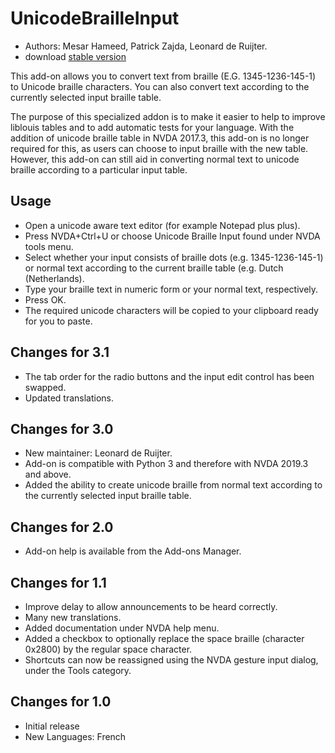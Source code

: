 # UnicodeBrailleInput #

* Authors: Mesar Hameed, Patrick Zajda, Leonard de Ruijter.
* download [stable version][1]

This add-on allows you to convert text from braille (E.G. 1345-1236-145-1) to Unicode braille characters.
You can also convert text according to the currently selected input braille table.

The purpose of this specialized addon is to make it easier to help to improve liblouis tables and to add automatic tests for your language.
With the addition of unicode braille table in NVDA 2017.3, this add-on is no longer required for this, as users can choose to input braille with the new table.
However, this add-on can still aid in converting normal text to unicode braille according to a particular input table.

## Usage

* Open a unicode aware text editor (for example Notepad plus plus).
* Press NVDA+Ctrl+U or choose Unicode Braille Input found under NVDA tools menu.
* Select whether your input consists of braille dots (e.g. 1345-1236-145-1) or normal text according to the current braille table (e.g. Dutch (Netherlands).
* Type your braille text in numeric form or your normal text, respectively.
* Press OK.
* The required unicode characters will be copied to your clipboard ready for you to  paste.

## Changes for 3.1

* The tab order for the radio buttons and the input edit control has been swapped.
* Updated translations.

## Changes for 3.0

* New maintainer: Leonard de Ruijter.
* Add-on is compatible with Python 3 and therefore with NVDA 2019.3 and above.
* Added the ability to create unicode braille from normal text according to the currently selected input braille table.

## Changes for 2.0

* Add-on help is available from the Add-ons Manager.

## Changes for 1.1 ##

* Improve delay to allow announcements to be heard correctly.
* Many new translations.
* Added documentation under NVDA help menu.
* Added a checkbox to optionally replace the space braille (character 0x2800) by the regular space character.
* Shortcuts can now be reassigned using the NVDA gesture input dialog, under the Tools category.

## Changes for 1.0 ##

* Initial release
* New Languages: French


[1]: http://addons.nvda-project.org/files/get.php?file=ubi
